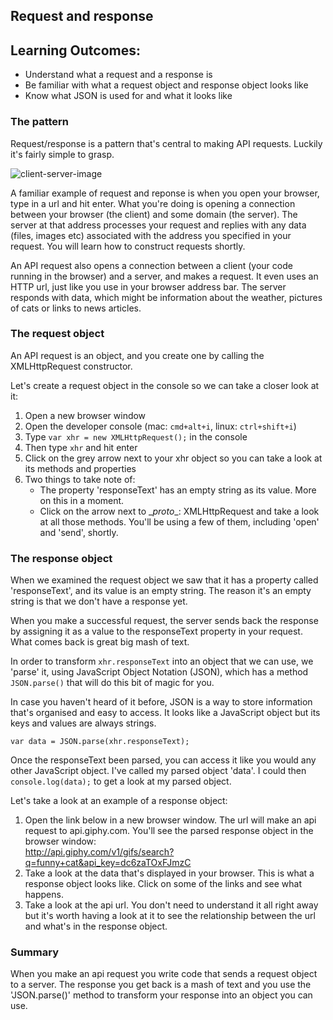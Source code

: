 ## Request and response

## Learning Outcomes:
* Understand what a request and a response is
* Be familiar with what a request object and response object looks like
* Know what JSON is used for and what it looks like

### The pattern
Request/response is a pattern that's central to making API requests. Luckily it's fairly simple to grasp.

![client-server-image](https://developer.mozilla.org/files/4291/client-server.png)  

A familiar example of request and reponse is when you open your browser, type in a url and hit enter. What you're doing is opening a connection between your browser (the client) and some domain (the server). The server at that address processes your request and replies with any data (files, images etc) associated with the address you specified in your request. You will learn how to construct requests shortly.  

An API request also opens a connection between a client (your code running in the browser) and a server, and makes a request. It even uses an HTTP url, just like you use in your browser address bar. The server responds with data, which might be information about the weather, pictures of cats or links to news articles.


### The request object
An API request is an object, and you create one by calling the XMLHttpRequest constructor.  

Let's create a request object in the console so we can take a closer look at it:  
1. Open a new browser window  
2. Open the developer console (mac: `cmd+alt+i`, linux: `ctrl+shift+i`)  
3. Type `var xhr = new XMLHttpRequest();` in the console  
4. Then type `xhr` and hit enter  
5. Click on the grey arrow next to your xhr object so you can take a look at its methods and properties  
6. Two things to take note of:    
    - The property 'responseText' has an empty string as its value. More on this in a moment.    
    - Click on the arrow next to \__proto__: XMLHttpRequest and take a look at all those methods. You'll be using a few of them, including 'open' and 'send', shortly.


### The response object
When we examined the request object we saw that it has a property called 'responseText', and its value is an empty string. The reason it's an empty string is that we don't have a response yet.  

When you make a successful request, the server sends back the response by assigning it as a value to the responseText property in your request. What comes back is great big mash of text.  

In order to transform `xhr.responseText` into an object that we can use, we 'parse' it, using JavaScript Object Notation (JSON), which has a method `JSON.parse()` that will do this bit of magic for you.

In case you haven't heard of it before, JSON is a way to store information that's organised and easy to access. It looks like a JavaScript object but its keys and values are always strings.

`var data = JSON.parse(xhr.responseText);`

Once the responseText been parsed, you can access it like you would any other JavaScript object. I've called my parsed object 'data'. I could then `console.log(data);` to get a look at my parsed object.

Let's take a look at an example of a response object:

1. Open the link below in a new browser window. The url will make an api request to api.giphy.com. You'll see the parsed response object in the browser window:   
http://api.giphy.com/v1/gifs/search?q=funny+cat&api_key=dc6zaTOxFJmzC  
2. Take a look at the data that's displayed in your browser. This is what a response object looks like. Click on some of the links and see what happens.  
3. Take a look at the api url. You don't need to understand it all right away but it's worth having a look at it to see the relationship between the url and what's in the response object.

### Summary
When you make an api request you write code that sends a request object to a server. The response you get back is a mash of text and you use the 'JSON.parse()' method to transform your response into an object you can use.
